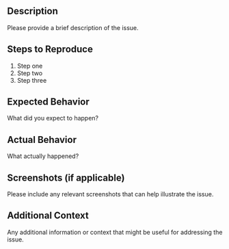 ## Description

Please provide a brief description of the issue.

## Steps to Reproduce

1. Step one
2. Step two
3. Step three

## Expected Behavior

What did you expect to happen?

## Actual Behavior

What actually happened?

## Screenshots (if applicable)

Please include any relevant screenshots that can help illustrate the issue.

## Additional Context

Any additional information or context that might be useful for addressing the issue.
